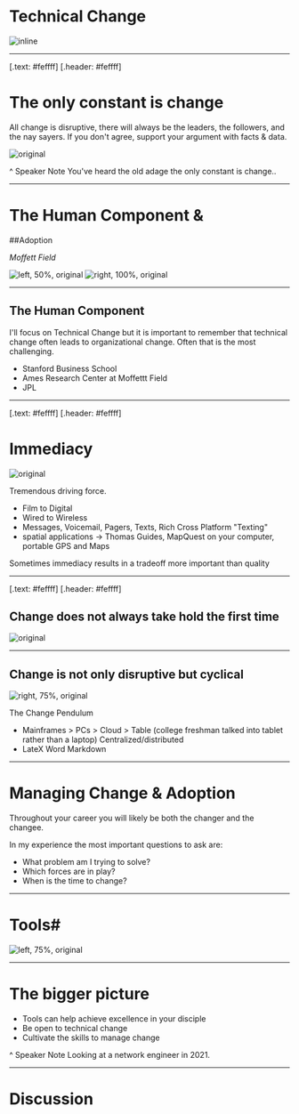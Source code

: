

# Technical Change

![inline](images/2021-08-22_10-04-45.jpg)

---
[.text: #feffff]
[.header: #feffff]

# The only constant is change

All change is disruptive, there will always be the leaders,  the followers,  and the nay sayers.
If you don't agree, support your argument with facts & data.

![original](images/ThomasBrosGuides.jpg)

^ Speaker Note
You've heard the old adage the only constant is change..

---

# The Human Component & 
##Adoption

*Moffett Field*


![left, 50%, original](images/Figters.jpeg)
![right, 100%, original](images/Zeppelin.jpeg)


---

## The Human Component
I'll focus on Technical Change but it is important to remember that technical change often leads to organizational change. 
Often that is the most challenging.
- Stanford Business School
- Ames Research Center at Moffettt Field
- JPL 

---
[.text: #feffff]
[.header: #feffff]
# Immediacy

![original](images/photography-darkrooms-2.jpeg)

Tremendous driving force.

- Film to Digital
- Wired to Wireless
- Messages, Voicemail,  Pagers, Texts,  Rich Cross Platform "Texting"
- spatial applications -> Thomas Guides, MapQuest on your computer,  portable GPS and Maps

Sometimes immediacy results in a tradeoff  more important than quality


---
[.text: #feffff]
[.header: #feffff]

## Change does not always take hold the first time

![original](images/bombe.jpeg)



---

## Change is not only disruptive but cyclical

![right, 75%, original](images/Evolution-of-Various-Computing-Models.png)

The Change Pendulum
- Mainframes >  PCs > Cloud > Table (college freshman talked into tablet rather than a laptop)
Centralized/distributed
- LateX Word Markdown


---
# Managing Change & Adoption

Throughout your career you will likely be both the changer and the changee.

In my experience the most important questions to ask are:

- What problem am I trying to solve? 
- Which forces are in play? 
- When is the time to change?

---

# Tools#
![left, 75%, original](images/history-of-the-pen.jpeg)

--- 

# The bigger picture

- Tools can help achieve excellence in your disciple 
- Be open to technical change 
- Cultivate the skills to manage change



^ Speaker Note
Looking at a network engineer in 2021.

---
# Discussion

